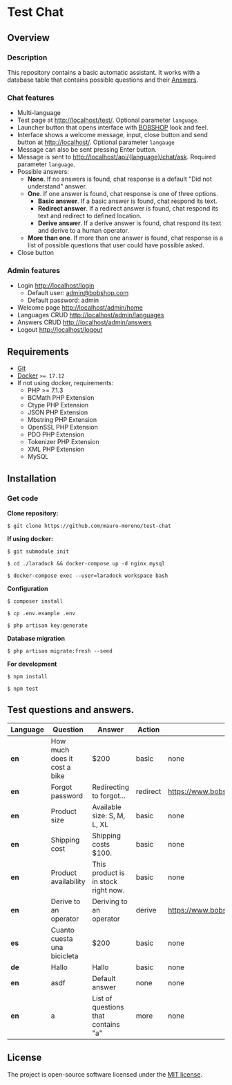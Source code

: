 # Test Chat

## Overview

### Description

This repository contains a basic automatic assistant. It works with a database table that contains possible questions
and their [Answers](https://github.com/mauro-moreno/test-chat/blob/master/database/migrations/2019_06_30_063823_create_answers_table.php).

### Chat features

- Multi-language
- Test page at [http://localhost/test/](). Optional parameter `language`.
- Launcher button that opens interface with [BOBSHOP](https://www.bobshop.com) look and feel.
- Interface shows a welcome message, input, close button and send button at [http://localhost/](). Optional parameter
  `langauge`
- Message can also be sent pressing Enter button.
- Message is sent to [http://localhost/api/{language}/chat/ask](). Required parameter `language`.
- Possible answers:
  - **None**. If no answers is found, chat response is a default "Did not understand" answer.
  - **One**. If one answer is found, chat response is one of three options.
    - **Basic answer**. If a basic answer is found, chat respond its text.
    - **Redirect answer**. If a redirect answer is found, chat respond its text and redirect to defined location.
    - **Derive answer**. If a derive answer is found, chat respond its text and derive to a human operator.
  - **More than one**. If more than one answer is found, chat response is a list of possible questions that user
    could have possible asked.
- Close button
    
### Admin features

- Login [http://localhost/login]()
  - Default user: admin@bobshop.com
  - Default password: admin
- Welcome page [http://localhost/admin/home]()
- Languages CRUD [http://localhost/admin/languages]()
- Answers CRUD [http://localhost/admin/answers]()
- Logout [http://localhost/logout]()

## Requirements

- [Git](https://git-scm.com/downloads)
- [Docker](https://www.docker.com/products/docker/) `>= 17.12`
- If not using docker, requirements:
  - PHP >= 7.1.3
  - BCMath PHP Extension
  - Ctype PHP Extension
  - JSON PHP Extension
  - Mbstring PHP Extension
  - OpenSSL PHP Extension
  - PDO PHP Extension
  - Tokenizer PHP Extension
  - XML PHP Extension
  - MySQL

## Installation

### Get code

**Clone repository:**

`$ git clone https://github.com/mauro-moreno/test-chat`

**If using docker:**

`$ git submodule init`

`$ cd ./laradock && docker-compose up -d nginx mysql`

`$ docker-compose exec --user=laradock workspace bash`

**Configuration**

`$ composer install`

`$ cp .env.example .env`

`$ php artisan key:generate`

**Database migration**

`$ php artisan migrate:fresh --seed`

**For development**

`$ npm install`

`$ npm test`

## Test questions and answers.

Language | Question | Answer | Action | Parameter
---------|----------|--------|--------|-----------
**en** | How much does it cost a bike |  $200  | basic  | none
**en** | Forgot password | Redirecting to forgot... | redirect | https://www.bobshop.com/en/account/password
**en** | Product size | Available size: S, M, L, XL | basic | none
**en** | Shipping cost | Shipping costs $100. | basic | none
**en** | Product availability | This product is in stock right now. | basic | none
**en** | Derive to an operator | Deriving to an operator | derive | https://www.bobshop.com/en/contact-us
**es** | Cuanto cuesta una bicicleta | $200 | basic | none
**de** | Hallo | Hallo | basic | none
**en** | asdf | Default answer | none | none
**en** | a | List of questions that contains "a" | more | none


## License

The project is open-source software licensed under the [MIT license](https://opensource.org/licenses/MIT).
